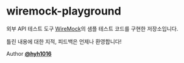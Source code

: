 # wiremock-playground

외부 API 테스트 도구 [WireMock](https://wiremock.org)의 샘플 테스트 코드를 구현한 저장소입니다.

틀린 내용에 대한 지적, 피드백은 언제나 환영합니다!

Author **[@hyh1016](https://github.com/hyh1016)**